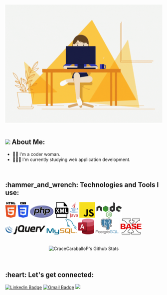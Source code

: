 <div align="center">
    <img src="./images/codergirl.gif" width="700"\>
</div>

</br>

<h2 align="left"><img src="https://media.giphy.com/media/mGcNjsfWAjY5AEZNw6/giphy.gif" width="50"> About Me: </h2>

- 👩🏻 I'm a coder woman.
- 👩🏻‍💻 I'm currently studying web application development.


<br>


<h2 align="left">:hammer_and_wrench: Technologies and Tools I use:</h2>
<div align="left">
    <img src="./images/logos/logo_html5.png" height="50px" \>
    <img src="./images/logos/logo_css3.png" height="50px" \>
    <img src="./images/logos/logo_php.png" height="40px" \>
    <img src="./images/logos/logo_xml.png" height="50px" \>
    <img src="./images/logos/logo_java.png" height="50px" \>
    <img src="./images/logos/logo_javascript.png" height="50px" \>
    <img src="./images/logos/logo_nodejs.png" height="50px" \>
    <img src="./images/logos/logo_jquery.png" height="30px" \>
    <img src="./images/logos/logo_mysql.png" height="50px" \>
    <img src="./images/logos/logo_access.png" height="50px" \>
    <img src="./images/logos/logo_postgresql.png" height="50px" \>
    <img src="./images/logos/logo_basex.png" height="50px" \>
</div>
</br>
</br>

<div align="center">
    <img src="https://github-readme-stats.vercel.app/api?username=GraceCaraballoP&include_all_commits=true&count_private=true&show_icons=true&line_height=20&title_color=7A7ADB&icon_color=2234AE&text_color=D3D3D3&bg_color=0,000000,130F40" height="200px" alt="CraceCaraballoP's Github Stats">
</div>
</br>
</br>

<h2 align="left">:heart: Let's get connected:</h2>

[![Linkedin Badge](https://img.shields.io/badge/-Grace%20Caraballo%20Pose-blue?style=flat-square&logo=Linkedin&logoColor=white&link=https://www.linkedin.com/in/grace-caraballo-pose/)](https://www.linkedin.com/in/grace-caraballo-pose)
[![Gmail Badge](https://img.shields.io/badge/-grace.caraballop@gmail.com-c14438?style=flat-square&logo=Gmail&logoColor=white&link=mailto:grace.caraballop@gmail.com)](mailto:grace.caraballop@gmail.com)
![](https://komarev.com/ghpvc/?username=GraceCaraballoP&color=ff9224)
